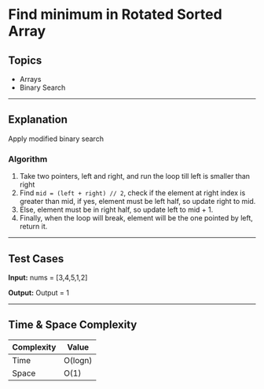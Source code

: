 # Find minimum in Rotated Sorted Array

## Topics
- Arrays
- Binary Search

---

## Explanation

Apply modified binary search

### Algorithm

1. Take two pointers, left and right, and run the loop till left is smaller than right
2. Find `mid = (left + right) // 2`, check if the element at right index is greater than mid, if yes, element must be left half, so update right to mid.
3. Else, element must be in right half, so update left to mid + 1.
4. Finally, when the loop will break, element will be the one pointed by left, return it.

---

## Test Cases

**Input:** 
nums = [3,4,5,1,2]

**Output:** 
Output = 1

--- 

## Time & Space Complexity

| Complexity | Value |
|------------|-------|
| Time       | O(logn)  |
| Space      | O(1)  |



